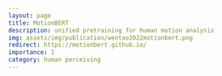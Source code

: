 ```yaml
---
layout: page
title: MotionBERT
description: unified pretraining for human motion analysis
img: assets/img/publication/wentao2022motionbert.png
redirect: https://motionbert.github.io/
importance: 1
category: human perceiving
---
```

